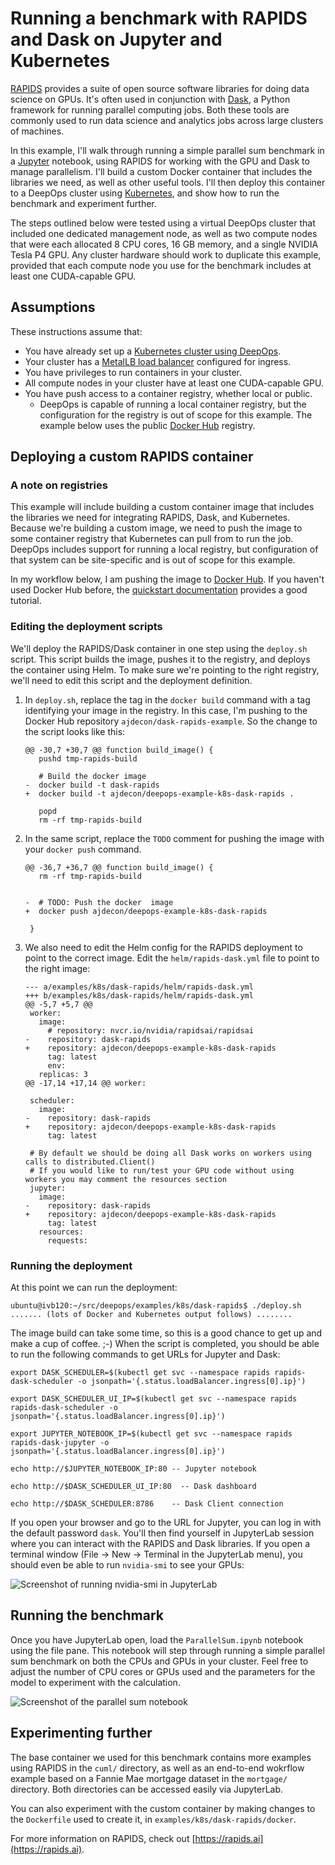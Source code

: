Running a benchmark with RAPIDS and Dask on Jupyter and Kubernetes
==================================================================

[RAPIDS](https://rapids.ai/) provides a suite of open source software libraries for doing data science on GPUs.
It's often used in conjunction with [Dask](https://dask.org/), a Python framework for running parallel computing jobs.
Both these tools are commonly used to run data science and analytics jobs across large clusters of machines.

In this example, I'll walk through running a simple parallel sum benchmark in a  [Jupyter](https://jupyter.org/) notebook, using RAPIDS for working with the GPU and Dask to manage parallelism.
I'll build a custom Docker container that includes the libraries we need, as well as other useful tools.
I'll then deploy this container to a DeepOps cluster using [Kubernetes](https://kubernetes.io/), and show how to run the benchmark and experiment further.

The steps outlined below were tested using a virtual DeepOps cluster that included one dedicated management node, as well as two compute nodes that were each allocated 8 CPU cores, 16 GB memory, and a single NVIDIA Tesla P4 GPU.
Any cluster hardware should work to duplicate this example, provided that each compute node you use for the benchmark includes at least one CUDA-capable GPU.

## Assumptions

These instructions assume that:

* You have already set up a [Kubernetes cluster using DeepOps](/docs/kubernetes-cluster.md).
* Your cluster has a [MetalLB load balancer](/docs/ingress.md) configured for ingress.
* You have privileges to run containers in your cluster.
* All compute nodes in your cluster have at least one CUDA-capable GPU.
* You have push access to a container registry, whether local or public.
    * DeepOps is capable of running a local container registry, but the configuration for the registry  is out of scope for this example. The example below uses the public [Docker Hub](https://hub.docker.com) registry.

## Deploying a custom RAPIDS container

### A note on registries

This example will include building a custom container image that includes the libraries we need for integrating RAPIDS, Dask, and Kubernetes.
Because we're building a custom image, we need to push the image to some container registry that Kubernetes can pull from to run the job.
DeepOps includes support for running a local registry, but configuration of that system can be site-specific and is out of scope for this example.

In my workflow below, I am pushing the image to [Docker Hub](https://hub.docker.com).
If you haven't used Docker Hub before, the [quickstart documentation](https://docs.docker.com/docker-hub/) provides a good tutorial.

### Editing the deployment scripts

We'll deploy the RAPIDS/Dask container in one step using the `deploy.sh` script.
This script builds the image, pushes it to the registry, and deploys the container using Helm.
To make sure we're pointing to the right registry, we'll need to edit this script and the deployment definition.

1. In `deploy.sh`, replace the tag in the `docker build` command with a tag identifying your image in the registry.
    In this case, I'm pushing to the Docker Hub repository `ajdecon/dask-rapids-example`.
    So the change to the script looks like this:
    ```
    @@ -30,7 +30,7 @@ function build_image() {
       pushd tmp-rapids-build
    
       # Build the docker image
    -  docker build -t dask-rapids
    +  docker build -t ajdecon/deepops-example-k8s-dask-rapids .
    
       popd
       rm -rf tmp-rapids-build
    ```
1. In the same script, replace the `TODO` comment for pushing the image with your `docker push` command.
    ```
    @@ -36,7 +36,7 @@ function build_image() {
       rm -rf tmp-rapids-build
    
    
    -  # TODO: Push the docker  image
    +  docker push ajdecon/deepops-example-k8s-dask-rapids
    
     }
    ```
1. We also need to edit the Helm config for the RAPIDS deployment to point to the correct image.
    Edit the `helm/rapids-dask.yml` file to point to the right image:
    ```
    --- a/examples/k8s/dask-rapids/helm/rapids-dask.yml
    +++ b/examples/k8s/dask-rapids/helm/rapids-dask.yml
    @@ -5,7 +5,7 @@
     worker:
       image:
         # repository: nvcr.io/nvidia/rapidsai/rapidsai
    -    repository: dask-rapids
    +    repository: ajdecon/deepops-example-k8s-dask-rapids
         tag: latest
         env:
       replicas: 3
    @@ -17,14 +17,14 @@ worker:
    
     scheduler:
       image:
    -    repository: dask-rapids
    +    repository: ajdecon/deepops-example-k8s-dask-rapids
         tag: latest
    
     # By default we should be doing all Dask works on workers using calls to distributed.Client()
     # If you would like to run/test your GPU code without using workers you may comment the resources section
     jupyter:
       image:
    -    repository: dask-rapids
    +    repository: ajdecon/deepops-example-k8s-dask-rapids
         tag: latest
       resources:
         requests:
    ```

### Running the deployment

At this point we can run the deployment:

```
ubuntu@ivb120:~/src/deepops/examples/k8s/dask-rapids$ ./deploy.sh
....... (lots of Docker and Kubernetes output follows) ........
```

The image build can take some time, so this is a good chance to get up and make a cup of coffee. ;-)
When the script is completed, you should be able to run the following commands to get URLs for Jupyter and Dask:

```
export DASK_SCHEDULER=$(kubectl get svc --namespace rapids rapids-dask-scheduler -o jsonpath='{.status.loadBalancer.ingress[0].ip}')

export DASK_SCHEDULER_UI_IP=$(kubectl get svc --namespace rapids rapids-dask-scheduler -o jsonpath='{.status.loadBalancer.ingress[0].ip}')

export JUPYTER_NOTEBOOK_IP=$(kubectl get svc --namespace rapids rapids-dask-jupyter -o jsonpath='{.status.loadBalancer.ingress[0].ip}')

echo http://$JUPYTER_NOTEBOOK_IP:80 -- Jupyter notebook

echo http://$DASK_SCHEDULER_UI_IP:80  -- Dask dashboard

echo http://$DASK_SCHEDULER:8786    -- Dask Client connection
```

If you open your browser and go to the URL for Jupyter, you can log in with the default password `dask`.
You'll then find yourself in JupyterLab session where you can interact with the RAPIDS and Dask libraries.
If you open a terminal window (File -> New -> Terminal in the JupyterLab menu), you should even be able to run `nvidia-smi` to see your GPUs:

![Screenshot of running nvidia-smi in JupyterLab](/examples/k8s/dask-rapids/jupyterlab-nvsmi.png "Screenshot of running nvidia-smi in JupyterLab")

## Running the benchmark

Once you have JupyterLab open, load the `ParallelSum.ipynb` notebook using the file pane.
This notebook will step through running a simple parallel sum benchmark on both the CPUs and GPUs in your cluster.
Feel free to adjust the number of CPU cores or GPUs used and the parameters for the model to experiment with the calculation.

![Screenshot of the parallel sum notebook](/examples/k8s/dask-rapids/parallel-sum.png "Screenshot of the parallel sum notebook")

## Experimenting further

The base container we used for this benchmark contains more examples using RAPIDS in the `cuml/` directory,
as well as an end-to-end wokrflow example based on a Fannie Mae mortgage dataset in the `mortgage/` directory.
Both directories can be accessed easily via JupyterLab.

You can also experiment with the custom container by making changes to the `Dockerfile` used to create it,
in `examples/k8s/dask-rapids/docker`.

For more information on RAPIDS, check out [https://rapids.ai](https://rapids.ai).
